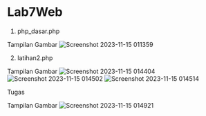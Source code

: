 # Lab7Web
1. php_dasar.php

Tampilan Gambar
   ![Screenshot 2023-11-15 011359](https://github.com/Hafizfaturrohman/Lab7Web/assets/115616365/0b1a2625-0334-4644-a9eb-f318cffb2e89)

2. latihan2.php

Tampilan Gambar
   ![Screenshot 2023-11-15 014404](https://github.com/Hafizfaturrohman/Lab7Web/assets/115616365/cf95e30d-fe21-4ee1-8378-2354d143f13c)
   ![Screenshot 2023-11-15 014502](https://github.com/Hafizfaturrohman/Lab7Web/assets/115616365/9ee8f7b0-be71-41b3-9726-286983da9d1a)
   ![Screenshot 2023-11-15 014514](https://github.com/Hafizfaturrohman/Lab7Web/assets/115616365/86dc0d39-2943-416f-b4a2-fa0d1230160c)

Tugas

Tampilan Gambar 
![Screenshot 2023-11-15 014921](https://github.com/Hafizfaturrohman/Lab7Web/assets/115616365/bbd2c12a-dbf7-4377-9bef-7dd539567494)
